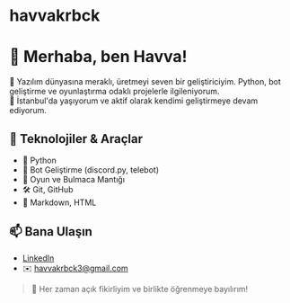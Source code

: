 # havvakrbck
# 👋 Merhaba, ben Havva!

🧠 Yazılım dünyasına meraklı, üretmeyi seven bir geliştiriciyim. Python, bot geliştirme ve oyunlaştırma odaklı projelerle ilgileniyorum.  
📍 İstanbul'da yaşıyorum ve aktif olarak kendimi geliştirmeye devam ediyorum.

## 🚀 Teknolojiler & Araçlar
- 🐍 Python
- 🤖 Bot Geliştirme (discord.py, telebot)
- 🧩 Oyun ve Bulmaca Mantığı
- 🛠️ Git, GitHub
- 📄 Markdown, HTML


## 📫 Bana Ulaşın
- [LinkedIn](https://www.linkedin.com/in/havvakrbck)
- ✉️ havvakrbck3@gmail.com

> 💬 Her zaman açık fikirliyim ve birlikte öğrenmeye bayılırım!
